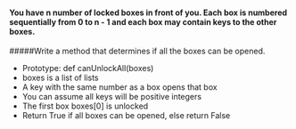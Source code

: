 #### You have n number of locked boxes in front of you. Each box is numbered sequentially from 0 to n - 1 and each box may contain keys to the other boxes.

#####Write a method that determines if all the boxes can be opened.

*    Prototype: def canUnlockAll(boxes)
*   boxes is a list of lists
*    A key with the same number as a box opens that box
*    You can assume all keys will be positive integers
*    The first box boxes[0] is unlocked
*   Return True if all boxes can be opened, else return False
